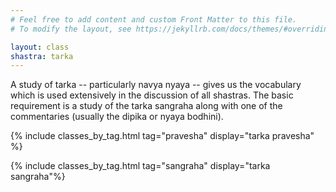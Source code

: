 ```yaml
---
# Feel free to add content and custom Front Matter to this file.
# To modify the layout, see https://jekyllrb.com/docs/themes/#overriding-theme-defaults

layout: class
shastra: tarka
---
```


A study of tarka -- particularly navya nyaya -- gives us the vocabulary which is used extensively in the discussion of all shastras. The basic requirement is a study of the tarka sangraha along with one of the commentaries (usually the dipika or nyaya bodhini).

{% include classes_by_tag.html tag="pravesha" display="tarka pravesha" %}

{% include classes_by_tag.html tag="sangraha" display="tarka sangraha"%}